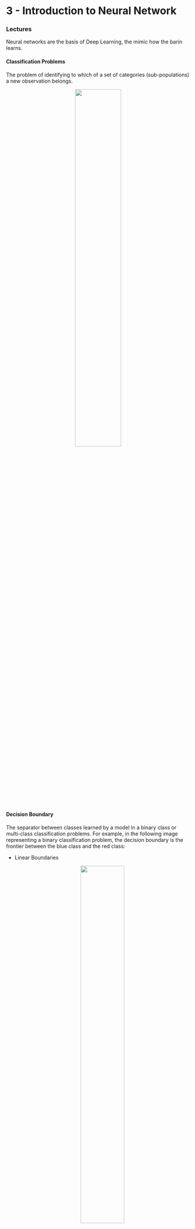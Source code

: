 # 3 - Introduction to Neural Network
### Lectures
  Neural networks are the basis of Deep Learning, the mimic how the barin learns.
#### Classification Problems
  The problem of identifying to which of a set of categories (sub-populations) a new observation belongs.

  <p align="center">
    <img src="./images/lesson-3/classification-problems.PNG" width="50%">
  </p>

#### Decision Boundary
  The separator between classes learned by a model in a binary class or multi-class classification problems. For example, in the following image representing a binary classification problem, the decision boundary is the frontier between the blue class and the red class:

  * Linear Boundaries
    <p align="center">
      <img src="./images/lesson-3/linear-boundaries.PNG" width="50%">
    </p>

  * Higher Dimensions
    <p align="center">
      <img src="./images/lesson-3/higher-dimensions.PNG" width="50%">
    </p>

#### Perceptrons
  A system (either hardware or software) that takes in one or more input values, runs a function on the weighted sum of the inputs, and computes a single output value. In machine learning, the function is typically nonlinear, such as ReLU, sigmoid, or tanh.

  In the following illustration, the perceptron takes n inputs, each of which is itself modified by a weight before entering the perceptron:

  <p align="center">
    <img src="./images/lesson-3/perceptrons.PNG" width="50%">
  </p>

  A perceptron that takes in n inputs, each multiplied by separate
  weights. The perceptron outputs a single value.

  Perceptrons are the (nodes) in deep neural networks. That is, a deep neural network consists of multiple connected perceptrons, plus a backpropagation algorithm to introduce feedback.

#### Why "Neural Networks"?

  <p align="center">
    <img src="./images/lesson-3/why-neural-network.PNG" width="50%">
  </p>

#### Perceptrons as Logical Operators

* AND Perceptron

  <p align="center">
    <img src="./images/lesson-3/and-quiz.png" width="50%">
  </p>

* OR Perceptron

  <p align="center">
    <img src="./images/lesson-3/or-quiz.png" width="50%">
  </p>

    <p align="center">
    <img src="./images/lesson-3/and-to-or.png" width="50%">
  </p>

* NOT Perceptron
  Unlike the other perceptrons we looked at, the NOT operation only cares about one input. The operation returns a 0 if the input is 1 and a 1 if it's a 0. The other inputs to the perceptron are ignored.

* XOR Perceptron

  <p align="center">
    <img src="./images/lesson-3/xor.png" width="50%">
  </p>

#### Perceptron Trick
<p align="center">
  <img src="./images/lesson-3/perceptron-trick.PNG" width="50%">
</p>

#### Perceptron Algorithm
<p align="center">
  <img src="./images/lesson-3/perceptron-algorithm.PNG" width="50%">
</p>

#### Non-Linear Regions
<p align="center">
  <img src="./images/lesson-3/non-linear-regions.PNG" width="50%">
</p>

#### Error Functions
<p align="center">
  <img src="./images/lesson-3/error-functions.PNG" width="50%">
</p>

#### Log-loss Error Function
<p align="center">
  <img src="./images/lesson-3/log-loss-error-function.PNG" width="50%">
</p>

#### Discrete vs Continous
<p align="center">
  <img src="./images/lesson-3/discrete-vs-continous.PNG">
</p>

#### Softmax
A function that provides probabilities for each possible class in a multi-class classification model. The probabilities add up to exactly 1.0. For example, softmax might determine that the probability of a particular image being a duck at 0.67, a beaver at 0.33, and a walrus at 0. (Also called full softmax.)

<p align="center">
  <img src="./images/lesson-3/softmax.PNG" width="50%">
</p>

#### One-Hot Encoding

A sparse vector in which:

* One element is set to 1.
* All other elements are set to 0.

One-hot encoding is commonly used to represent strings or identifiers that have a finite set of possible values. For example, suppose a given botany data set chronicles 15,000 different species, each denoted with a unique string identifier. As part of feature engineering, you'll probably encode those string identifiers as one-hot vectors in which the vector has a size of 15,000.

<p align="center">
  <img src="./images/lesson-3/one-hot-encoding.PNG" width="50%">
</p>


#### Maximum Likelihood
<p align="center">
  <img src="./images/lesson-3/maximum-likelihood.PNG" width="50%">
</p>

#### Cross-Entropy

A generalization of Log Loss to multi-class classification problems. Cross-entropy quantifies the difference between two probability distributions.

<p align="center">
  <img src="./images/lesson-3/cross-entropy.PNG" width="50%">
</p>

#### Multi-Class Cross Entropy
<p align="center">
  <img src="./images/lesson-3/multi-class-cross-entropy.PNG" width="50%">
</p>

#### Logistic Regression
A model that generates a probability for each possible discrete label value in classification problems by applying a sigmoid function to a linear prediction. Although logistic regression is often used in binary classification problems, it can also be used in multi-class classification problems (where it becomes called multi-class logistic regression or multinomial regression).
<p align="center">
  <img src="./images/lesson-3/logistic-regresssion.PNG" width="50%">
</p>

#### Gradient Descent
A technique to minimize loss by computing the gradients of loss with respect to the model's parameters, conditioned on training data. Informally, gradient descent iteratively adjusts parameters, gradually finding the best combination of weights and bias to minimize loss.
<p align="center">
  <img src="./images/lesson-3/gradient-descent.PNG" width="50%">
</p>

#### Feedforward
<p align="center">
  <img src="./images/lesson-3/feedforward.PNG" width="50%">
</p>

#### Backpropagation
The primary algorithm for performing gradient descent on neural networks. First, the output values of each node are calculated (and cached) in a forward pass. Then, the partial derivative of the error with respect to each parameter is calculated in a backward pass through the graph.
<p align="center">
  <img src="./images/lesson-3/backpropagration.PNG" width="50%">
</p>

#### Overfitting & Underfitting
##### Overfitting
Creating a model that matches the training data so closely that the model fails to make correct predictions on new data.
This error due to high variance.

##### Underfitting
Producing a model with poor predictive ability because the model hasn't captured the complexity of the training data. Many problems can cause underfitting, including:

* Training on the wrong set of features.
* Training for too few epochs or at too low a learning rate.
* Training with too high a regularization rate.
* Providing too few hidden layers in a deep neural network.
This error due to high bias

<p align="center">
  <img src="./images/lesson-3/overfitting-and-underfitting.PNG" width="50%">
</p>

#### Early Stopping
A method for regularization that involves ending model training before training loss finishes decreasing. In early stopping, you end model training when the loss on a validation data set starts to increase, that is, when generalization performance worsens.
<p align="center">
  <img src="./images/lesson-3/early-stopping.PNG" width="50%">
</p>

#### Regularization
The penalty on a model's complexity. Regularization helps prevent overfitting. Different kinds of regularization include:

* L1 regularization
* L2 regularization
* Dropout 
* Early stopping : This method prevents Overfitting. We track the loss on the validation set during the training phase and use it to determine when to stop training such that the model is accurate but not overfitting

<p align="center">
  <img src="./images/lesson-3/regularization.PNG" width="50%">
</p>

#### Dropout
A form of regularization useful in training neural networks. Dropout regularization works by removing a random selection of a fixed number of the units in a network layer for a single gradient step. The more units dropped out, the stronger the regularization. This is analogous to training the network to emulate an exponentially large ensemble of smaller networks.
<p align="center">
  <img src="./images/lesson-3/dropout.PNG" width="50%">
</p>

#### Local Minima
<p align="center">
  <img src="./images/lesson-3/local-minima.PNG" width="50%">
</p>

#### Random Restart
<p align="center">
  <img src="./images/lesson-3/random-restart.PNG" width="50%">
</p>

#### Momentum
A sophisticated gradient descent algorithm in which a learning step depends not only on the derivative in the current step, but also on the derivatives of the step(s) that immediately preceded it. Momentum involves computing an exponentially weighted moving average of the gradients over time, analogous to momentum in physics. Momentum sometimes prevents learning from getting stuck in local minima.
<p align="center">
  <img src="./images/lesson-3/momentum.PNG" width="50%">
</p>

### Quizzes
* [Centurion's Note](https://files.slack.com/files-pri/TDBKE3X9D-FE3CP0FNW/download/udacity-pytorch-lesson2-notes.pdf)

### Notebooks
* [Gradient Descent](https://github.com/agungsantoso/deep-learning-v2-pytorch/blob/master/intro-neural-networks/gradient-descent/GradientDescent.ipynb)
* [Analyzing Student Data](https://github.com/agungsantoso/deep-learning-v2-pytorch/blob/master/intro-neural-networks/student-admissions/StudentAdmissions.ipynb)

